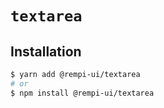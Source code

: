 # `textarea`

## Installation

```sh
$ yarn add @rempi-ui/textarea
# or
$ npm install @rempi-ui/textarea
```
